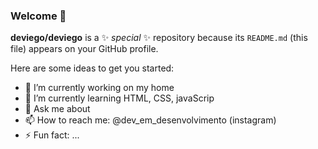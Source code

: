 ### Welcome 👋


**deviego/deviego** is a ✨ _special_ ✨ repository because its `README.md` (this file) appears on your GitHub profile.

Here are some ideas to get you started:

- 🔭 I’m currently working on my home 
- 🌱 I’m currently learning HTML, CSS, javaScrip
- 💬 Ask me about 
- 📫 How to reach me: @dev_em_desenvolvimento (instagram)
- ⚡ Fun fact: ...

